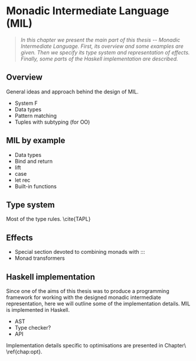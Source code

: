 # Monadic Intermediate Language (MIL)

> *In this chapter we present the main part of this thesis -- Monadic
> Intermediate Language. First, its overview and some examples are given. Then
> we specify its type system and representation of effects. Finally, some parts
> of the Haskell implementation are described.*

## Overview

General ideas and approach behind the design of MIL.

* System F
* Data types
* Pattern matching
* Tuples with subtyping (for OO)

## MIL by example

* Data types
* Bind and return
* lift
* case
* let rec
* Built-in functions

## Type system

Most of the type rules.
\cite{TAPL}

## Effects

* Special section devoted to combining monads with :::
* Monad transformers

## Haskell implementation

Since one of the aims of this thesis was to produce a programming framework for
working with the designed monadic intermediate representation, here we will
outline some of the implementation details. MIL is implemented in Haskell.

* AST
* Type checker?
* API

Implementation details specific to optimisations are presented in Chapter\ \ref{chap:opt}.

